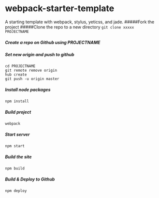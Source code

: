 # webpack-starter-template
A starting template with webpack, stylus, yeticss, and jade.
#####Fork the project
#####Clone the repo to a new directory
`git clone xxxxx PROJECTNAME`

##### Create a repo on Github using PROJECTNAME
##### Set new origin and push to github
```
cd PROJECTNAME
git remote remove origin
hub create
git push -u origin master
```

##### Install node packages
`npm install`

##### Build project
`webpack`

##### Start server
`npm start`

##### Build the site
`npm build`

##### Build & Deploy to Github
`npm deploy`

